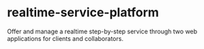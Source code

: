 # realtime-service-platform
Offer and manage a realtime step-by-step service through two web applications for clients and collaborators.
